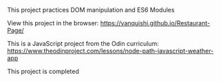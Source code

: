 This project practices DOM manipulation and ES6 Modules

View this project in the browser: https://vanquishi.github.io/Restaurant-Page/

This is a JavaScript project from the Odin curriculum: https://www.theodinproject.com/lessons/node-path-javascript-weather-app

This project is completed
